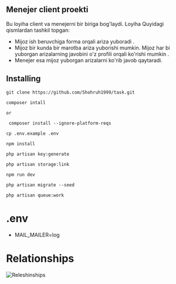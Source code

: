 


## Menejer client proekti

Bu loyiha client va menejerni bir biriga bog'laydi. Loyiha Quyidagi qismlardan tashkil topgan:

- Mijoz ish beruvchiga forma orqali ariza yuboradi .
- Mijoz bir kunda bir marotba ariza yuborishi mumkin. Mijoz har bi yuborgan arizalarning javobini o'z profili orqali ko'rishi mumkin .
- Menejer esa mijoz yuborgan arizalarni ko'rib javob qaytaradi.

## Installing
```
git clone https://github.com/Shohruh1999/task.git
```
```
composer intall 
```
```or```
```
 composer install --ignore-platform-reqs
```
```
cp .env.example .env
```
```
npm install
```
```
php artisan key:generate
```

```
php artisan storage:link
```
```
npm run dev
```
```
php artisan migrate --seed
```
```
php artisan queue:work
```

# .env
-  MAIL_MAILER=log

# Relationships
![Releshinships](Releshinships.jpg)
